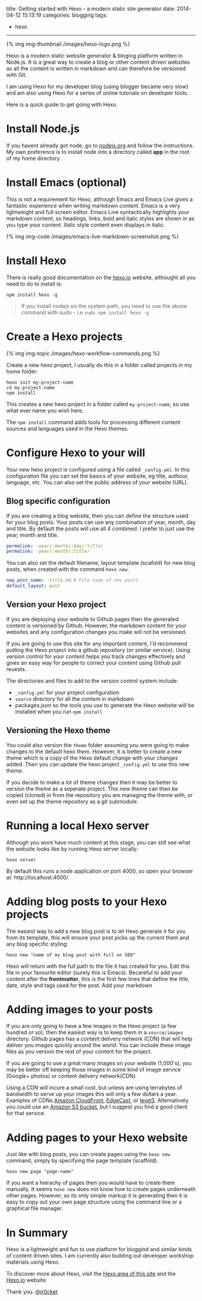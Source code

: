 title: Getting started with Hexo - a modern static site generator
date: 2014-04-12 15:13:19
categories: blogging
tags: 
- hexo
---

{% img img-thumbnail /images/hexo-logo.png %}

Hexo is a modern static website generator & bloging platform written in Node.js.  It is a great way to create a blog or other content driven websites as all the content is written in markdown and can therefore be versioned with Git. 

I am using Hexo for my developer blog (using blogger became very slow) and am also using Hexo for a series of online tutorials on developer tools.

Here is a quick guide to get going with Hexo.

<!-- more -->

# Install Node.js

If you havent already got node, go to [nodejs.org](http://nodejs.org/) and follow the instructions.  My own preference is to install node into a directory called **app** in the root of my home directory.

# Install Emacs (optional)

This is not a requirement for Hexo, although Emacs and Emacs Live gives a fantastic experience when writing markdown content.  Emacs is a very lightweight and full screen editor.  Emacs Live syntactically highlights your markdown content, so headings, links, bold and italic styles are shown in as you type your content.  Italic style content even displays in italic.

{% img img-code /images/emacs-live-markdown-screenshot.png %}

# Install Hexo

There is really good documentation on the [hexo.io](http://hexo.io) website, althought all you need to do to install is:

    npm install hexo -g
    
> If you install nodejs on the system path, you need to use the above command with sudo - i.e `sudo npm install hexo -g`

# Create a Hexo projects

{% img img-topic /images/hexo-workflow-commands.png %}

Create a new hexo project, I usually do this in a folder called projects in my home folder:

    hexo init my-project-name
    cd my-project-name
    npm install 

This creates a new hexo project in a folder called `my-project-name`, so use what ever name you wish here.

The `npm install` command adds tools for processing different content sources and languages used in the Hexo themes.

# Configure Hexo to your will

Your new hexo project is configured using a file called `_config.yml`.  In this configuration file you can set the basics of your website, eg title, authour, language, etc.  You can also set the public address of your website (URL).

## Blog specific configuration

If you are creating a blog website, then you can define the structure used for your blog posts.  Your posts can use any combination of year, month, day and title.  By default the posts will use all 4 combined.  I prefer to just use the year, month and title.

``` _config.yml
permalink: :year/:month/:day/:title/
permalink: :year/:month/:title/
```

You can also set the default filename, layout template (scafold) for new blog posts, when created with the command `hexo new`.

``` _config.yml 
new_post_name: :title.md # File name of new posts
default_layout: post
```

## Version your Hexo project 

If you are deploying your website to Github pages then the generated content is versioned by Github.  However, the markdown content for your websites and any configuration changes you make will not be versioned.

If you are going to use this site for any important content, I'd recommend putting the Hexo project into a github repository (or similar service).  Using version control for your content helps you track changes effectively and gives an easy way for people to correct your content using Github pull reuests.

The directories and files to add to the version control system include:

* `_config.yml` for your project configuration
* `source` directory for all the content in markdown 
* packages.json so the tools you use to generate the Hexo website will be installed when you run `npm install`

## Versioning the Hexo theme 

You could also version the `theme` folder assuming you were going to make changes to the default hexo them.  However, it is better to create a new theme which is a copy of the Hexo default change with your changes added.  Then you can update the hexo project `_config.yml` to use this new theme.

If you decide to make a lot of theme changes then it may be better to version the theme as a seperate project.  This new theme can then be copied (cloned) in from the repository you are managing the theme with, or even set up the theme repository as a git submodule.

# Running a local Hexo server

Although you wont have much content at this stage, you can still see what the website looks like by running Hexo server locally:

    hexo server 

By default this runs a node application on port 4000, so open your browser at: http://localhost:4000/

# Adding blog posts to your Hexo projects

The easiest way to add a new blog post is to let Hexo generate it for you from its template, this will ensure your post picks up the current them and any blog specific styling:

    hexo new "name of my blog post with full on SEO"

Hexo will return with the full path to the file it has created for you.  Edit this file in your favourite editor (surely this is Emacs).  Becareful to add your content after the **frontmatter**, this is the first few lines that define the title, date, style and tags used for the post.  Add your markdown 


# Adding images to your posts

If you are only going to have a few images in the Hexo project (a few hundred or so), then the easiest way is to keep them in a `source/images` directory.  Github pages has a content delivery network (CDN) that will help deliver you images quickly around the world.  You can include these image files as you version the rest of your content for the project.

If you are going to use a great many images on your website (1,000's), you may be better off keeping those images in some kind of image service (Google+ photos) or content delivery network(CDN).

Using a CDN will incure a small cost, but unless are using terrabytes of bandwidth to serve up your images this will only a few dollars a year.  Examples of CDNs [Amazon CloudFront](http://aws.amazon.com/cloudfront/), [EdgeCast](http://www.edgecast.com/), or [level3](http://www.level3.com/).  Alternatively you could use an [Amazon S3 bucket](http://aws.amazon.com/s3/), but I suggest you find a good client for that service.

# Adding pages to your Hexo website

Just like with blog posts, you can create pages using the `hexo new` command, simply by specifying the page template (scaffold).

    hexo new page "page-name"

If you want a hierachy of pages then you would have to create them manually.  It seems `hexo new` does not know how to create pages underneath other pages.  However, as its only simple markup it is generating then it is easy to copy out your own page structure using the command line or a graphical file manager.

# In Summary 

Hexo is a lightweight and fun to use platform for bloggind and similar kinds of content driven sites.  I am currently also building out developer workshop materials using Hexo.

To discover more about Hexo, visit the [Hexo area of this site](/hexo/) and the [Hexo.io](http://hexo.io) website.

Thank you.
[@jr0cket](https://twitter.com/jr0cket)
